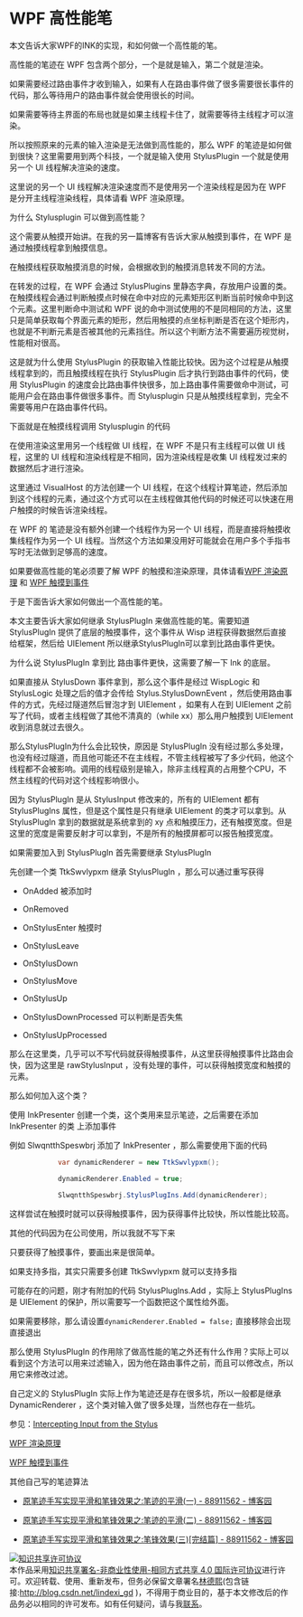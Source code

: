 # WPF 高性能笔

本文告诉大家WPF的INK的实现，和如何做一个高性能的笔。

<!--more-->
<!-- CreateTime:2019/11/29 10:20:51 -->

<!-- csdn -->
<!-- 标签：笔迹，WPF -->

高性能的笔迹在 WPF 包含两个部分，一个是就是输入，第二个就是渲染。

如果需要经过路由事件才收到输入，如果有人在路由事件做了很多需要很长事件的代码，那么等待用户的路由事件就会使用很长的时间。

如果需要等待主界面的布局也就是如果主线程卡住了，就需要等待主线程才可以渲染。

所以按照原来的元素的输入渲染是无法做到高性能的，那么 WPF 的笔迹是如何做到很快？这里需要用到两个科技，一个就是输入使用 StylusPlugin 一个就是使用另一个 UI 线程解决渲染的速度。

这里说的另一个 UI 线程解决渲染速度而不是使用另一个渲染线程是因为在 WPF 是分开主线程渲染线程，具体请看 WPF 渲染原理。

为什么 Stylusplugin  可以做到高性能？

这个需要从触摸开始讲。在我的另一篇博客有告诉大家从触摸到事件，在 WPF 是通过触摸线程拿到触摸信息。

在触摸线程获取触摸消息的时候，会根据收到的触摸消息转发不同的方法。

在转发的过程，在 WPF 会通过 StylusPlugins 里静态字典，存放用户设置的类。在触摸线程会通过判断触摸点时候在命中对应的元素矩形区判断当前时候命中到这个元素。这里判断命中测试和 WPF 说的命中测试使用的不是同相同的方法，这里只是简单获取每个界面元素的矩形，然后用触摸的点坐标判断是否在这个矩形内，也就是不判断元素是否被其他的元素挡住。所以这个判断方法不需要遍历视觉树，性能相对很高。

这是就为什么使用 StylusPlugin 的获取输入性能比较快。因为这个过程是从触摸线程拿到的，而且触摸线程在执行 StylusPlugin 后才执行到路由事件的代码，使用 StylusPlugin 的速度会比路由事件快很多，加上路由事件需要做命中测试，可能用户会在路由事件做很多事件。而 Stylusplugin 只是从触摸线程拿到，完全不需要等用户在路由事件代码。

下面就是在触摸线程调用 Stylusplugin 的代码

在使用渲染这里用另一个线程做 UI 线程，在 WPF 不是只有主线程可以做 UI 线程，这里的 UI 线程和渲染线程是不相同，因为渲染线程是收集 UI 线程发过来的数据然后才进行渲染。

这里通过 VisualHost 的方法创建一个 UI 线程，在这个线程计算笔迹，然后添加到这个线程的元素，通过这个方式可以在主线程做其他代码的时候还可以快速在用户触摸的时候告诉渲染线程。

在 WPF 的 笔迹是没有额外创建一个线程作为另一个 UI 线程，而是直接将触摸收集线程作为另一个 UI 线程。当然这个方法如果没用好可能就会在用户多个手指书写时无法做到足够高的速度。

如果要做高性能的笔必须要了解 WPF 的触摸和渲染原理，具体请看[WPF 渲染原理](https://lindexi.gitee.io/post/WPF-%E6%B8%B2%E6%9F%93%E5%8E%9F%E7%90%86.html ) 和 [WPF 触摸到事件](https://blog.lindexi.com/post/WPF-%E8%A7%A6%E6%91%B8%E5%88%B0%E4%BA%8B%E4%BB%B6.html )

于是下面告诉大家如何做出一个高性能的笔。

本文主要告诉大家如何继承 StylusPlugIn 来做高性能的笔。需要知道 StylusPlugIn 提供了底层的触摸事件，这个事件从 Wisp 进程获得数据然后直接给框架，然后给 UIElement 所以继承StylusPlugIn可以拿到比路由事件更快。

为什么说 StylusPlugIn 拿到比 路由事件更快，这需要了解一下 lnk 的底层。

如果直接从 StylusDown 事件拿到，那么这个事件是经过 WispLogic 和 StylusLogic 处理之后的值才会传给 Stylus.StylusDownEvent ，然后使用路由事件的方式，先经过隧道然后冒泡才到 UIElement ，如果有人在到 UIElement 之前写了代码，或者主线程做了其他不清真的（while xx）那么用户触摸到 UIElement 收到消息就过去很久。

那么StylusPlugIn为什么会比较快，原因是 StylusPlugIn 没有经过那么多处理，也没有经过隧道，而且他可能还不在主线程，不管主线程被写了多少代码，他这个线程都不会被影响。调用的线程级别是输入，除非主线程真的占用整个CPU，不然主线程的代码对这个线程影响很小。

因为 StylusPlugIn 是从 StylusInput 修改来的，所有的 UIElement 都有 StylusPlugIns  属性，但是这个属性是只有继承 UIElement 的类才可以拿到。从 StylusPlugIn 拿到的数据就是系统拿到的 xy 点和触摸压力，还有触摸宽度。但是这里的宽度是需要反射才可以拿到，不是所有的触摸屏都可以报告触摸宽度。

如果需要加入到 StylusPlugIn 首先需要继承 StylusPlugIn

先创建一个类 TtkSwvlypxm 继承 StylusPlugIn ，那么可以通过重写获得

 - OnAdded 被添加时

 - OnRemoved 

 - OnStylusEnter 触摸时

 - OnStylusLeave

 - OnStylusDown

 - OnStylusMove

 - OnStylusUp

 - OnStylusDownProcessed 可以判断是否失焦

 - OnStylusUpProcessed

那么在这里类，几乎可以不写代码就获得触摸事件，从这里获得触摸事件比路由会快，因为这里是 rawStylusInput ，没有处理的事件，可以获得触摸宽度和触摸的元素。

那么如何加入这个类？

使用 InkPresenter 创建一个类，这个类用来显示笔迹，之后需要在添加 InkPresenter 的类 上添加事件

例如 SlwqntthSpeswbrj 添加了 InkPresenter ，那么需要使用下面的代码

```csharp
            var dynamicRenderer = new TtkSwvlypxm();

            dynamicRenderer.Enabled = true;

            SlwqntthSpeswbrj.StylusPlugIns.Add(dynamicRenderer);
```

这样尝试在触摸时就可以获得触摸事件，因为获得事件比较快，所以性能比较高。

其他的代码因为在公司使用，所以我就不写下来

只要获得了触摸事件，要画出来是很简单。

如果支持多指，其实只需要多创建 TtkSwvlypxm 就可以支持多指

可能存在的问题，刚才有附加的代码 StylusPlugIns.Add ，实际上 StylusPlugIns 是 UIElement 的保护，所以需要写一个函数把这个属性给外面。

如果需要移除，那么请设置`dynamicRenderer.Enabled = false;` 直接移除会出现直接退出

那么使用 StylusPlugIn 的作用除了做高性能的笔之外还有什么作用？实际上可以看到这个方法可以用来过滤输入，因为他在路由事件之前，而且可以修改点，所以用它来修改过滤。

自己定义的 StylusPlugIn 实际上作为笔迹还是存在很多坑，所以一般都是继承 DynamicRenderer ，这个类对输入做了很多处理，当然也存在一些坑。

参见：[Intercepting Input from the Stylus](https://docs.microsoft.com/en-us/dotnet/framework/wpf/advanced/intercepting-input-from-the-stylus )

[WPF 渲染原理](https://lindexi.gitee.io/post/WPF-%E6%B8%B2%E6%9F%93%E5%8E%9F%E7%90%86.html ) 

[WPF 触摸到事件](https://blog.lindexi.com/post/WPF-%E8%A7%A6%E6%91%B8%E5%88%B0%E4%BA%8B%E4%BB%B6.html )

其他自己写的笔迹算法

- [原笔迹手写实现平滑和笔锋效果之:笔迹的平滑(一) - 88911562 - 博客园](http://www.cnblogs.com/zl03jsj/p/8047259.html )

- [原笔迹手写实现平滑和笔锋效果之:笔迹的平滑(二) - 88911562 - 博客园](https://www.cnblogs.com/zl03jsj/p/8048102.html )

- [原笔迹手写实现平滑和笔锋效果之:笔锋效果(三)[完结篇] - 88911562 - 博客园](https://www.cnblogs.com/zl03jsj/p/8051912.html )

<a rel="license" href="http://creativecommons.org/licenses/by-nc-sa/4.0/"><img alt="知识共享许可协议" style="border-width:0" src="https://licensebuttons.net/l/by-nc-sa/4.0/88x31.png" /></a><br />本作品采用<a rel="license" href="http://creativecommons.org/licenses/by-nc-sa/4.0/">知识共享署名-非商业性使用-相同方式共享 4.0 国际许可协议</a>进行许可。欢迎转载、使用、重新发布，但务必保留文章署名[林德熙](http://blog.csdn.net/lindexi_gd)(包含链接:http://blog.csdn.net/lindexi_gd )，不得用于商业目的，基于本文修改后的作品务必以相同的许可发布。如有任何疑问，请与我[联系](mailto:lindexi_gd@163.com)。 